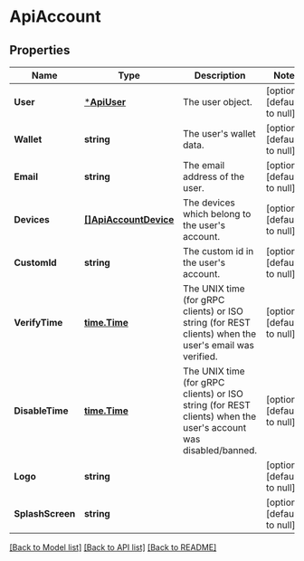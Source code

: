 # ApiAccount

## Properties
Name | Type | Description | Notes
------------ | ------------- | ------------- | -------------
**User** | [***ApiUser**](apiUser.md) | The user object. | [optional] [default to null]
**Wallet** | **string** | The user&#39;s wallet data. | [optional] [default to null]
**Email** | **string** | The email address of the user. | [optional] [default to null]
**Devices** | [**[]ApiAccountDevice**](apiAccountDevice.md) | The devices which belong to the user&#39;s account. | [optional] [default to null]
**CustomId** | **string** | The custom id in the user&#39;s account. | [optional] [default to null]
**VerifyTime** | [**time.Time**](time.Time.md) | The UNIX time (for gRPC clients) or ISO string (for REST clients) when the user&#39;s email was verified. | [optional] [default to null]
**DisableTime** | [**time.Time**](time.Time.md) | The UNIX time (for gRPC clients) or ISO string (for REST clients) when the user&#39;s account was disabled/banned. | [optional] [default to null]
**Logo** | **string** |  | [optional] [default to null]
**SplashScreen** | **string** |  | [optional] [default to null]

[[Back to Model list]](../README.md#documentation-for-models) [[Back to API list]](../README.md#documentation-for-api-endpoints) [[Back to README]](../README.md)


